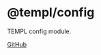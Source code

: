 # @templ/config

TEMPL config module.

[GitHub](https://github.com/rjoydip/templ/tree/main/packages/config)
